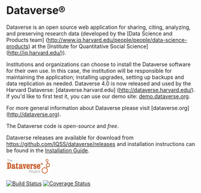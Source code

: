 Dataverse&#174;
===============

Dataverse is an open source web application for sharing, citing, analyzing, and preserving research data (developed by the [Data Science and Products team] (http://www.iq.harvard.edu/people/people/data-science-products) at the [Institute for Quantitative Social Science] (http://iq.harvard.edu/)).

Institutions and organizations can choose to install the Dataverse software for their own use. 
In this case, the institution will be responsible for maintaining the application; installing upgrades, 
setting up backups and data replication as needed. Dataverse 4.0 is now released and used by the Harvard Dataverse: [dataverse.harvard.edu] (http://dataverse.harvard.edu/). If you'd like to first test it, you can use our demo site: [demo.dataverse.org](http://demo.dataverse.org).

For more general information about Dataverse please visit
[dataverse.org] (http://dataverse.org). 

The Dataverse code is *open-source* and *free*. 

Dataverse releases are available for download from https://github.com/IQSS/dataverse/releases and installation instructions can be found in the [Installation Guide](http://guides.dataverse.org/en/latest/installation/).

[![Dataverse Project logo](src/main/webapp/resources/images/dataverseproject_logo.jpg?raw=true "Dataverse Project")](http://dataverse.org)

[![Build Status](https://travis-ci.org/IQSS/dataverse.svg?branch=master)](https://travis-ci.org/IQSS/dataverse) [![Coverage Status](https://coveralls.io/repos/IQSS/dataverse/badge.svg?branch=master&service=github)](https://coveralls.io/github/IQSS/dataverse?branch=master)
